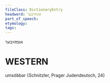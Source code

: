 ```yaml
---
fileClass: DictionaryEntry
headword: אומזויבער
part_of_speech: 
etymology: 
tags: 
---
```

אומזויבער

WESTERN
========

umso͡əbər {Schnitzler, Prager Judendeutsch, 24}